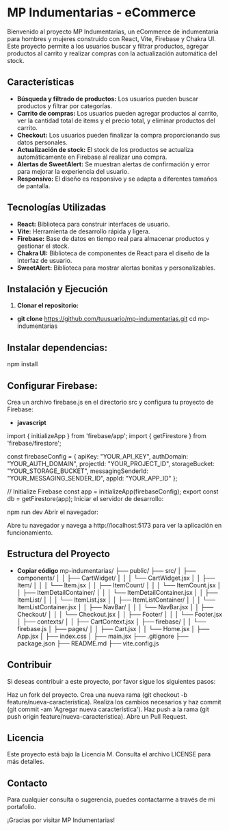 # MP Indumentarias - eCommerce

Bienvenido al proyecto MP Indumentarias, un eCommerce de indumentaria para hombres y mujeres construido con React, Vite, Firebase y Chakra UI. Este proyecto permite a los usuarios buscar y filtrar productos, agregar productos al carrito y realizar compras con la actualización automática del stock.

## Características

- **Búsqueda y filtrado de productos:** Los usuarios pueden buscar productos y filtrar por categorías.
- **Carrito de compras:** Los usuarios pueden agregar productos al carrito, ver la cantidad total de items y el precio total, y eliminar productos del carrito.
- **Checkout:** Los usuarios pueden finalizar la compra proporcionando sus datos personales.
- **Actualización de stock:** El stock de los productos se actualiza automáticamente en Firebase al realizar una compra.
- **Alertas de SweetAlert:** Se muestran alertas de confirmación y error para mejorar la experiencia del usuario.
- **Responsivo:** El diseño es responsivo y se adapta a diferentes tamaños de pantalla.

## Tecnologías Utilizadas

- **React:** Biblioteca para construir interfaces de usuario.
- **Vite:** Herramienta de desarrollo rápida y ligera.
- **Firebase:** Base de datos en tiempo real para almacenar productos y gestionar el stock.
- **Chakra UI:** Biblioteca de componentes de React para el diseño de la interfaz de usuario.
- **SweetAlert:** Biblioteca para mostrar alertas bonitas y personalizables.

## Instalación y Ejecución

1. **Clonar el repositorio:**


- **git clone** https://github.com/tuusuario/mp-indumentarias.git
cd mp-indumentarias

## Instalar dependencias:

npm install

## Configurar Firebase:

Crea un archivo firebase.js en el directorio src y configura tu proyecto de Firebase:

- **javascript**

import { initializeApp } from 'firebase/app';
import { getFirestore } from 'firebase/firestore';

const firebaseConfig = {
  apiKey: "YOUR_API_KEY",
  authDomain: "YOUR_AUTH_DOMAIN",
  projectId: "YOUR_PROJECT_ID",
  storageBucket: "YOUR_STORAGE_BUCKET",
  messagingSenderId: "YOUR_MESSAGING_SENDER_ID",
  appId: "YOUR_APP_ID"
};

// Initialize Firebase
const app = initializeApp(firebaseConfig);
export const db = getFirestore(app);
Iniciar el servidor de desarrollo:



npm run dev
Abrir el navegador:

Abre tu navegador y navega a http://localhost:5173 para ver la aplicación en funcionamiento.

## Estructura del Proyecto

- **Copiar código**
mp-indumentarias/
├── public/
├── src/
│   ├── components/
│   │   ├── CartWidget/
│   │   │   └── CartWidget.jsx
│   │   ├── Item/
│   │   │   └── Item.jsx
│   │   ├── ItemCount/
│   │   │   └── ItemCount.jsx
│   │   ├── ItemDetailContainer/
│   │   │   └── ItemDetailContainer.jsx
│   │   ├── ItemList/
│   │   │   └── ItemList.jsx
│   │   ├── ItemListContainer/
│   │   │   └── ItemListContainer.jsx
│   │   ├── NavBar/
│   │   │   └── NavBar.jsx
│   │   ├── Checkout/
│   │   │   └── Checkout.jsx
│   │   ├── Footer/
│   │   │   └── Footer.jsx
│   ├── contexts/
│   │   ├── CartContext.jsx
│   ├── firebase/
│   │   └── firebase.js
│   ├── pages/
│   │   ├── Cart.jsx
│   │   └── Home.jsx
│   ├── App.jsx
│   ├── index.css
│   ├── main.jsx
├── .gitignore
├── package.json
├── README.md
├── vite.config.js

## Contribuir

Si deseas contribuir a este proyecto, por favor sigue los siguientes pasos:

Haz un fork del proyecto.
Crea una nueva rama (git checkout -b feature/nueva-caracteristica).
Realiza los cambios necesarios y haz commit (git commit -am 'Agregar nueva característica').
Haz push a la rama (git push origin feature/nueva-caracteristica).
Abre un Pull Request.

## Licencia

Este proyecto está bajo la Licencia M. Consulta el archivo LICENSE para más detalles.

## Contacto

Para cualquier consulta o sugerencia, puedes contactarme a través de mi portafolio.

¡Gracias por visitar MP Indumentarias!


